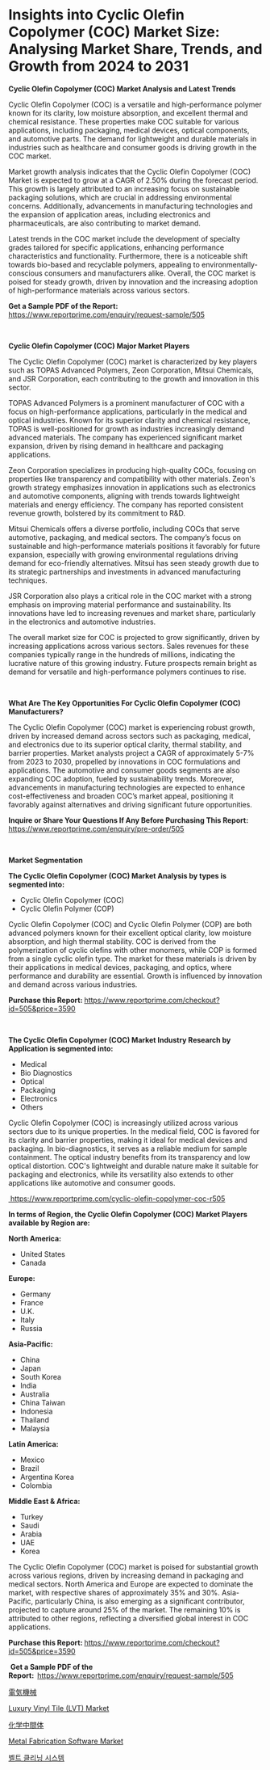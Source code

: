 <p><h1>Insights into Cyclic Olefin Copolymer (COC) Market Size: Analysing Market Share, Trends, and Growth from 2024 to 2031</h1></p><p><strong>Cyclic Olefin Copolymer (COC) Market Analysis and Latest Trends</strong></p>
<p><p>Cyclic Olefin Copolymer (COC) is a versatile and high-performance polymer known for its clarity, low moisture absorption, and excellent thermal and chemical resistance. These properties make COC suitable for various applications, including packaging, medical devices, optical components, and automotive parts. The demand for lightweight and durable materials in industries such as healthcare and consumer goods is driving growth in the COC market.</p><p>Market growth analysis indicates that the Cyclic Olefin Copolymer (COC) Market is expected to grow at a CAGR of 2.50% during the forecast period. This growth is largely attributed to an increasing focus on sustainable packaging solutions, which are crucial in addressing environmental concerns. Additionally, advancements in manufacturing technologies and the expansion of application areas, including electronics and pharmaceuticals, are also contributing to market demand.</p><p>Latest trends in the COC market include the development of specialty grades tailored for specific applications, enhancing performance characteristics and functionality. Furthermore, there is a noticeable shift towards bio-based and recyclable polymers, appealing to environmentally-conscious consumers and manufacturers alike. Overall, the COC market is poised for steady growth, driven by innovation and the increasing adoption of high-performance materials across various sectors.</p></p>
<p><strong>Get a Sample PDF of the Report:&nbsp;</strong> <a href="https://www.reportprime.com/enquiry/request-sample/505">https://www.reportprime.com/enquiry/request-sample/505</a></p>
<p>&nbsp;</p>
<p><strong>Cyclic Olefin Copolymer (COC) Major Market Players</strong></p>
<p><p>The Cyclic Olefin Copolymer (COC) market is characterized by key players such as TOPAS Advanced Polymers, Zeon Corporation, Mitsui Chemicals, and JSR Corporation, each contributing to the growth and innovation in this sector.</p><p>TOPAS Advanced Polymers is a prominent manufacturer of COC with a focus on high-performance applications, particularly in the medical and optical industries. Known for its superior clarity and chemical resistance, TOPAS is well-positioned for growth as industries increasingly demand advanced materials. The company has experienced significant market expansion, driven by rising demand in healthcare and packaging applications.</p><p>Zeon Corporation specializes in producing high-quality COCs, focusing on properties like transparency and compatibility with other materials. Zeon's growth strategy emphasizes innovation in applications such as electronics and automotive components, aligning with trends towards lightweight materials and energy efficiency. The company has reported consistent revenue growth, bolstered by its commitment to R&D.</p><p>Mitsui Chemicals offers a diverse portfolio, including COCs that serve automotive, packaging, and medical sectors. The company’s focus on sustainable and high-performance materials positions it favorably for future expansion, especially with growing environmental regulations driving demand for eco-friendly alternatives. Mitsui has seen steady growth due to its strategic partnerships and investments in advanced manufacturing techniques.</p><p>JSR Corporation also plays a critical role in the COC market with a strong emphasis on improving material performance and sustainability. Its innovations have led to increasing revenues and market share, particularly in the electronics and automotive industries.</p><p>The overall market size for COC is projected to grow significantly, driven by increasing applications across various sectors. Sales revenues for these companies typically range in the hundreds of millions, indicating the lucrative nature of this growing industry. Future prospects remain bright as demand for versatile and high-performance polymers continues to rise.</p></p>
<p>&nbsp;</p>
<p><strong>What Are The Key Opportunities For Cyclic Olefin Copolymer (COC) Manufacturers?</strong></p>
<p><p>The Cyclic Olefin Copolymer (COC) market is experiencing robust growth, driven by increased demand across sectors such as packaging, medical, and electronics due to its superior optical clarity, thermal stability, and barrier properties. Market analysts project a CAGR of approximately 5-7% from 2023 to 2030, propelled by innovations in COC formulations and applications. The automotive and consumer goods segments are also expanding COC adoption, fueled by sustainability trends. Moreover, advancements in manufacturing technologies are expected to enhance cost-effectiveness and broaden COC’s market appeal, positioning it favorably against alternatives and driving significant future opportunities.</p></p>
<p><strong>Inquire or Share Your Questions If Any Before Purchasing This Report:</strong> <a href="https://www.reportprime.com/enquiry/pre-order/505">https://www.reportprime.com/enquiry/pre-order/505</a></p>
<p>&nbsp;</p>
<p><strong>Market Segmentation</strong></p>
<p><strong>The Cyclic Olefin Copolymer (COC) Market Analysis by types is segmented into:</strong></p>
<p><ul><li>Cyclic Olefin Copolymer (COC)</li><li>Cyclic Olefin Polymer (COP)</li></ul></p>
<p><p>Cyclic Olefin Copolymer (COC) and Cyclic Olefin Polymer (COP) are both advanced polymers known for their excellent optical clarity, low moisture absorption, and high thermal stability. COC is derived from the polymerization of cyclic olefins with other monomers, while COP is formed from a single cyclic olefin type. The market for these materials is driven by their applications in medical devices, packaging, and optics, where performance and durability are essential. Growth is influenced by innovation and demand across various industries.</p></p>
<p><strong>Purchase this Report:&nbsp;</strong><a href="https://www.reportprime.com/checkout?id=505&price=3590">https://www.reportprime.com/checkout?id=505&price=3590</a></p>
<p>&nbsp;</p>
<p><strong>The Cyclic Olefin Copolymer (COC) Market Industry Research by Application is segmented into:</strong></p>
<p><ul><li>Medical</li><li>Bio Diagnostics</li><li>Optical</li><li>Packaging</li><li>Electronics</li><li>Others</li></ul></p>
<p><p>Cyclic Olefin Copolymer (COC) is increasingly utilized across various sectors due to its unique properties. In the medical field, COC is favored for its clarity and barrier properties, making it ideal for medical devices and packaging. In bio-diagnostics, it serves as a reliable medium for sample containment. The optical industry benefits from its transparency and low optical distortion. COC's lightweight and durable nature make it suitable for packaging and electronics, while its versatility also extends to other applications like automotive and consumer goods.</p></p>
<p><a href="https://www.reportprime.com/cyclic-olefin-copolymer-coc-r505">&nbsp;https://www.reportprime.com/cyclic-olefin-copolymer-coc-r505</a></p>
<p><strong>In terms of Region, the Cyclic Olefin Copolymer (COC) Market Players available by Region are:</strong></p>
<p>
    <p> <strong> North America: </strong>
        <ul>
            <li>United States</li>
            <li>Canada</li>
        </ul>
        </p> 
    <p> <strong> Europe: </strong>
        <ul>
            <li>Germany</li>
            <li>France</li>
            <li>U.K.</li>
            <li>Italy</li>
            <li>Russia</li>
        </ul>
        </p> 
    <p> <strong> Asia-Pacific: </strong>
        <ul>
            <li>China</li>
            <li>Japan</li>
            <li>South Korea</li>
            <li>India</li>
            <li>Australia</li>
            <li>China Taiwan</li>
            <li>Indonesia</li>
            <li>Thailand</li>
            <li>Malaysia</li>
        </ul>
        </p> 
    <p> <strong> Latin America: </strong>
        <ul>
            <li>Mexico</li>
            <li>Brazil</li>
            <li>Argentina Korea</li>
            <li>Colombia</li>
        </ul>
        </p> 
    <p> <strong> Middle East & Africa: </strong>
        <ul>
            <li>Turkey</li>
            <li>Saudi</li>
            <li>Arabia</li>
            <li>UAE</li>
            <li>Korea</li>
        </ul>
    </p>
    </p>
<p><p>The Cyclic Olefin Copolymer (COC) market is poised for substantial growth across various regions, driven by increasing demand in packaging and medical sectors. North America and Europe are expected to dominate the market, with respective shares of approximately 35% and 30%. Asia-Pacific, particularly China, is also emerging as a significant contributor, projected to capture around 25% of the market. The remaining 10% is attributed to other regions, reflecting a diversified global interest in COC applications.</p></p>
<p><strong>Purchase this Report: </strong><a href="https://www.reportprime.com/checkout?id=505&price=3590">https://www.reportprime.com/checkout?id=505&price=3590</a></p>
<p>&nbsp;<strong>Get a Sample PDF of the Report:&nbsp;&nbsp;</strong><a href="https://www.reportprime.com/enquiry/request-sample/505">https://www.reportprime.com/enquiry/request-sample/505</a></p>
<p><strong></strong></p>
<p><p><a href="https://medium.com/@hornbakerbarbara/%E9%9B%BB%E6%B0%97%E6%A9%9F%E5%99%A8%E5%B8%82%E5%A0%B4-%E3%82%B0%E3%83%AD%E3%83%BC%E3%83%90%E3%83%AB%E5%B8%82%E5%A0%B4%E3%82%B7%E3%82%A7%E3%82%A2%E3%81%A8%E3%83%A9%E3%83%B3%E3%82%AD%E3%83%B3%E3%82%B0-%E7%B7%8F%E5%90%88%E8%B2%A9%E5%A3%B2%E3%81%8A%E3%82%88%E3%81%B3%E9%9C%80%E8%A6%81%E4%BA%88%E6%B8%AC2024%E5%B9%B4-2031%E5%B9%B4-70b81a66f759">電気機械</a></p><p><a href="https://github.com/ryanbell8967/Market-Research-Report-List-1/blob/main/luxury-vinyl-tile-lvt-market.md">Luxury Vinyl Tile (LVT) Market</a></p><p><a href="https://medium.com/@evekerluke2023/%E5%8C%96%E5%AD%A6%E4%B8%AD%E9%96%93%E4%BD%93%E5%B8%82%E5%A0%B4-%E3%82%B0%E3%83%AD%E3%83%BC%E3%83%90%E3%83%AB%E3%81%8A%E3%82%88%E3%81%B3%E5%9C%B0%E5%9F%9F%E5%88%86%E6%9E%90-%E5%9C%B0%E5%9F%9F-%E5%9B%BD%E3%83%AC%E3%83%99%E3%83%AB%E5%88%86%E6%9E%90-%E7%AB%B6%E4%BA%89%E7%92%B0%E5%A2%83%E3%81%AB%E7%84%A6%E7%82%B9%E3%82%92%E5%BD%93%E3%81%A6%E3%82%8B-dab82dfa0959">化学中間体</a></p><p><a href="https://medium.com/@raperang95/strategic-market-insights-navigating-the-global-metal-fabrication-software-market-landscape-0b2abe73a374">Metal Fabrication Software Market</a></p><p><a href="https://medium.com/@daniedoyle89/%EB%B2%A8%ED%8A%B8-%EC%B2%AD%EC%86%8C-%EC%8B%9C%EC%8A%A4%ED%85%9C-%EC%8B%9C%EC%9E%A5-%EA%B7%9C%EB%AA%A8-%EC%84%B1%EC%9E%A5-%ED%8A%B8%EB%A0%8C%EB%93%9C-%EB%B0%8F-%EC%82%B0%EC%97%85-%EB%B6%84%EC%84%9D-%EC%9C%A0%ED%98%95%EB%B3%84-%EC%9D%91%EC%9A%A9-%EB%B6%84%EC%95%BC%EB%B3%84-2024%EB%85%84%EB%B6%80%ED%84%B0-2031%EB%85%84%EA%B9%8C%EC%A7%80%EC%9D%98-%EC%98%88%EC%B8%A1-8dfb7c4b1845">벨트 클리닝 시스템</a></p></p>